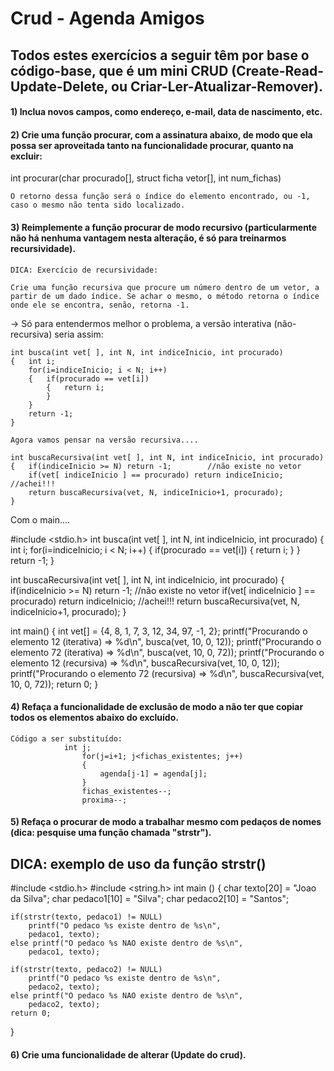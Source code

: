 # Crud - Agenda Amigos

## Todos estes exercícios a seguir têm por base o código-base, que é um mini CRUD (Create-Read-Update-Delete, ou Criar-Ler-Atualizar-Remover).    
    
#### 1) Inclua novos campos, como endereço, e-mail, data de nascimento, etc.    
    
#### 2) Crie uma função procurar, com a assinatura abaixo, de modo que ela possa ser aproveitada tanto na funcionalidade procurar, quanto na excluir:    
    
int procurar(char procurado[], struct ficha vetor[], int num_fichas)    
    
 	O retorno dessa função será o índice do elemento encontrado, ou -1, caso o mesmo não tenta sido localizado.    

#### 3) Reimplemente a função procurar de modo recursivo (particularmente não há nenhuma vantagem nesta alteração, é só para treinarmos recursividade).

	DICA: Exercício de recursividade:

	Crie uma função recursiva que procure um número dentro de um vetor, a partir de um dado índice. Se achar o mesmo, o método retorna o índice onde ele se encontra, senão, retorna -1.

-> Só para entendermos melhor o problema, a versão interativa (não-recursiva) seria assim:

	int busca(int vet[ ], int N, int indiceInicio, int procurado)
	{	int i;
		for(i=indiceInicio; i < N; i++)
		{	if(procurado == vet[i])
			{	return i;
			}
		}
		return -1;
	}

	Agora vamos pensar na versão recursiva.... 

	int buscaRecursiva(int vet[ ], int N, int indiceInicio, int procurado)
	{	if(indiceInicio >= N) return -1;		//não existe no vetor
		if(vet[ indiceInicio ] == procurado) return indiceInicio;	//achei!!!
		return buscaRecursiva(vet, N, indiceInicio+1, procurado);
	}


Com o main....

#include <stdio.h>
int busca(int vet[ ], int N, int indiceInicio, int procurado)
{	int i;
	for(i=indiceInicio; i < N; i++)
	{	if(procurado == vet[i])
		{	return i;
		}
	}
	return -1;
}

int buscaRecursiva(int vet[ ], int N, int indiceInicio, int procurado)
{	if(indiceInicio >= N) return -1;		//não existe no vetor
	if(vet[ indiceInicio ] == procurado) return indiceInicio;	//achei!!!
	return buscaRecursiva(vet, N, indiceInicio+1, procurado);
}

int main()
{   int vet[] = {4, 8, 1, 7, 3, 12, 34, 97, -1, 2};
    printf("Procurando o elemento 12 (iterativa) => %d\n", 
        busca(vet, 10, 0, 12));
    printf("Procurando o elemento 72 (iterativa) => %d\n", 
        busca(vet, 10, 0, 72));
    printf("Procurando o elemento 12 (recursiva) => %d\n", 
        buscaRecursiva(vet, 10, 0, 12));
    printf("Procurando o elemento 72 (recursiva) => %d\n", 
        buscaRecursiva(vet, 10, 0, 72));
    return 0;
}



#### 4) Refaça a funcionalidade de exclusão de modo a não ter que copiar todos os elementos abaixo do excluído.

	Código a ser substituído:
				int j;
			        for(j=i+1; j<fichas_existentes; j++)
			        {
				    	agenda[j-1] = agenda[j];
			        }
			        fichas_existentes--;
			        proxima--;


#### 5) Refaça o procurar de modo a trabalhar mesmo com pedaços de nomes (dica: pesquise uma função chamada "strstr").

DICA: exemplo de uso da função strstr()
--------

#include <stdio.h>
#include <string.h>
int main () {
	char texto[20] = "Joao da Silva";
	char pedaco1[10] = "Silva";
	char pedaco2[10] = "Santos";
	
	if(strstr(texto, pedaco1) != NULL)
		printf("O pedaco %s existe dentro de %s\n",
		pedaco1, texto);
	else printf("O pedaco %s NAO existe dentro de %s\n",
		pedaco1, texto);
		
	if(strstr(texto, pedaco2) != NULL)
		printf("O pedaco %s existe dentro de %s\n",
		pedaco2, texto);
	else printf("O pedaco %s NAO existe dentro de %s\n",
		pedaco2, texto);
	return 0;
}

#### 6) Crie uma funcionalidade de alterar (Update do crud).
